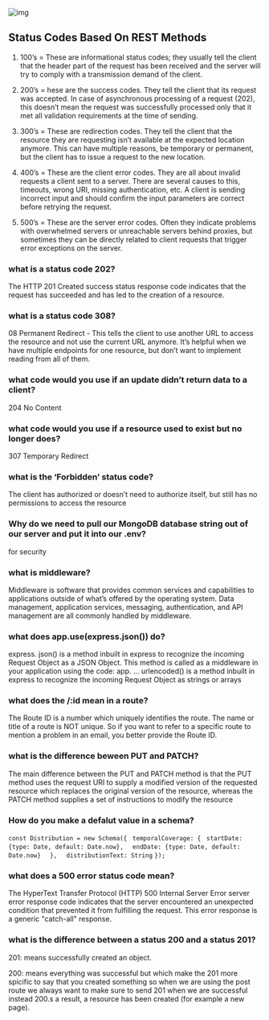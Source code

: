 ![img](https://www.dorusomcutean.com/wp-content/uploads/2020/03/crud.jpg)

## Status Codes Based On REST Methods
1. 100’s =
 These are informational status codes; they usually tell the client that the header part of the request has been received and the server will try to comply with a transmission demand of the client.
2. 200’s =
hese are the success codes. They tell the client that its request was accepted. In case of asynchronous processing of a request (202), this doesn’t mean the request was successfully processed only that it met all validation requirements at the time of sending.



3. 300’s =
These are redirection codes. They tell the client that the resource they are requesting isn’t available at the expected location anymore. This can have multiple reasons, be temporary or permanent, but the client has to issue a request to the new location.


4. 400’s =
These are the client error codes. They are all about invalid requests a client sent to a server. There are several causes to this, timeouts, wrong URI, missing authentication, etc. A client is sending incorrect input and should confirm the input parameters are correct before retrying the request.


5. 500’s =
These are the server error codes. Often they indicate problems with overwhelmed servers or unreachable servers behind proxies, but sometimes they can be directly related to client requests that trigger error exceptions on the server. 

### what  is a status code 202?
The HTTP 201 Created success status response code indicates that the request has succeeded and has led to the creation of a resource. 

### what  is a status code 308?
08 Permanent Redirect - This tells the client to use another URL to access the resource and not use the current URL anymore. It’s helpful when we have multiple endpoints for one resource, but don’t want to implement reading from all of them.

### what  code would you use if an update didn’t return data to a client?
204 No Content 
### what  code would you use if a resource used to exist but no longer does?
307 Temporary Redirect
### what  is the ‘Forbidden’ status code?
The client has authorized or doesn’t need to authorize itself, but still has no permissions to access the resource

### Why do we need to pull our MongoDB database string out of our server and put it into our .env?
for security
### what is middleware?
Middleware is software that provides common services and capabilities to applications outside of what’s offered by the operating system. Data management, application services, messaging, authentication, and API management are all commonly handled by middleware.
### what does app.use(express.json()) do?
express. json() is a method inbuilt in express to recognize the incoming Request Object as a JSON Object. This method is called as a middleware in your application using the code: app. ... urlencoded() is a method inbuilt in express to recognize the incoming Request Object as strings or arrays
### what does the /:id mean in a route?

The Route ID is a number which uniquely identifies the route. The name or title of a route is NOT unique. So if you want to refer to a specific route to mention a problem in an email, you better provide the Route ID.

### what is the difference beween PUT and PATCH?
The main difference between the PUT and PATCH method is that the PUT method uses the request URI to supply a modified version of the requested resource which replaces the original version of the resource, whereas the PATCH method supplies a set of instructions to modify the resource
### How do you make a defalut value in a schema?
`const Distribution = new Schema({`
   ` temporalCoverage: {`
       ` startDate: {type: Date, default: Date.now},`
      `  endDate: {type: Date, default: Date.now}`
  `  },`
  `  distributionText: String`
`});`
### what does a 500 error status code mean?
The HyperText Transfer Protocol (HTTP) 500 Internal Server Error server error response code indicates that the server encountered an unexpected condition that prevented it from fulfilling the request. This error response is a generic "catch-all" response.
### what is the difference between a status 200 and a status 201?
201: means successfully created an object.

200: means everything was successful but which make the 201 more spicific to say that you created something so when we are using the post route we always want to make sure to send 201 when we are successful instead 200.s a result, a resource has been created (for example a new page).
